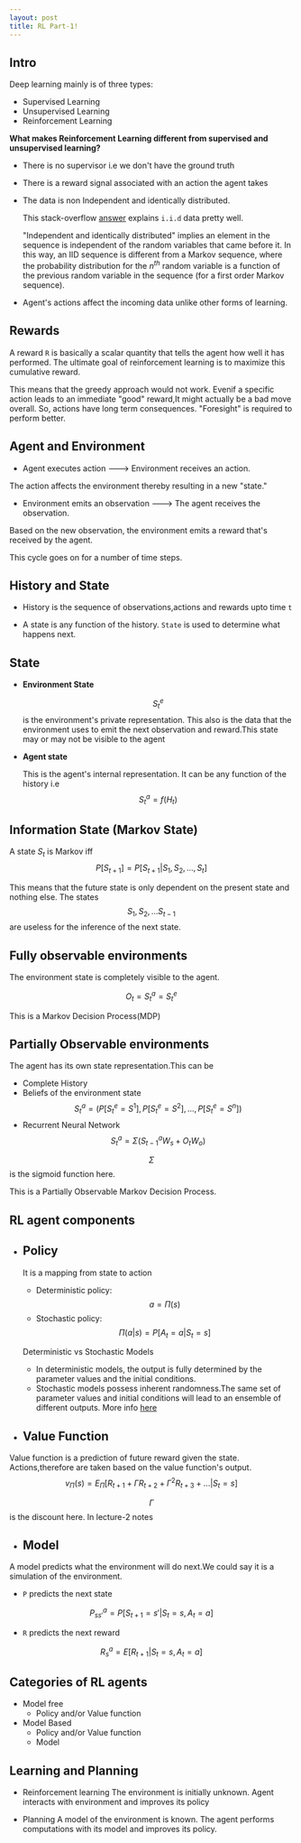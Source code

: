 ```yaml
---
layout: post
title: RL Part-1!
---
```


<script src="https://cdnjs.cloudflare.com/ajax/libs/mathjax/2.7.0/MathJax.js?config=TeX-AMS-MML_HTMLorMML" type="text/javascript"></script>

## Intro

Deep learning mainly is of three types:

- Supervised Learning
- Unsupervised Learning
- Reinforcement Learning

**What makes Reinforcement Learning different from supervised and unsupervised learning?**	

- There is no supervisor i.e we don't have the ground truth
- There is a reward signal associated with an action the agent takes
- The data is non Independent and identically distributed.

	This stack-overflow [answer](https://stackoverflow.com/a/13058903/4989649) explains `i.i.d` data pretty well.	

	"Independent and identically distributed" implies an element in the sequence is independent of the random variables that came before it. In this way, an IID sequence is different from a Markov sequence, where the probability distribution for the $n^{th}$ random variable is a function of the previous random variable in the sequence (for a first order Markov sequence).


- Agent's actions affect the incoming data unlike other forms of learning.


## Rewards

A reward `R` is basically a scalar quantity that tells the agent how well it has performed. The ultimate goal of reinforcement learning is to maximize this cumulative reward.

This means that the greedy approach would not work. Evenif a specific action leads to an immediate "good" reward,It might actually be a bad move overall. So, actions have long term consequences. "Foresight" is required to perform better.


## Agent and Environment

- Agent executes action ---> Environment receives an action.

The action affects the environment thereby resulting in a new "state."

- Environment emits an observation ---> The agent receives the observation.

Based on the new observation, the environment emits a
reward that's received by the agent.

This cycle goes on for a number of time steps.

## History and State

- History is the sequence of observations,actions and rewards upto time `t`

- A state is any function of the history. `State` is used to determine what happens next.

## State

- **Environment State**
	
	$$S_t^e$$ is the environment's private representation. This also is the data that the environment uses to emit the next observation and reward.This state may or may not be visible to the agent

- **Agent state**	
	
	This is the agent's internal representation. It can be any function of the history i.e
	$$S_t^a = f(H_t)$$

## Information State (Markov State)	

A state $S_t$ is Markov iff 
$$P[S_{t+1}] = P[S_{t+1}|S_1,S_2,...,S_t]$$ 

This means that the future state is only dependent on the present state and nothing else. The states $$S_1,S_2,...S_{t-1}$$ are useless for the inference of the next state.


## Fully observable environments

The environment state is completely visible to the agent.

$$ O_t = S_t^a = S_t^e $$

This is a Markov Decision Process(MDP)

## Partially Observable environments

The agent has its own state representation.This can be 

- Complete History
- Beliefs of the environment state $$S_t^a = (P[S_t^e=S^1],P[S_t^e=S^2],...,P[S_t^e=S^n])$$
- Recurrent Neural Network $$S_t^a = \Sigma(S_{t-1}^aW_s+O_tW_o)$$ 

$$\Sigma$$  is the sigmoid function here.

This is a Partially Observable Markov Decision Process.


## RL agent components

- ## Policy
	It is a mapping from state to action
	- Deterministic policy: $$a = \Pi(s)$$
	- Stochastic policy: $$\Pi(a|s) = P[A_t=a|S_t=s]$$

	Deterministic vs Stochastic Models

	- In deterministic models, the output is fully determined by the parameter values and the initial conditions.
	- Stochastic models possess inherent randomness.The same set of parameter values and initial conditions will lead to an ensemble of different outputs.
	More info [here](http://www4.stat.ncsu.edu/~gross/BIO560%20webpage/slides/Jan102013.pdf)


- ## Value Function
Value function is a prediction of future reward given the state. Actions,therefore are taken based on the value function's output.
$$v_\Pi(s) = E_\Pi[R_{t+1}+\Gamma R_{t+2}+\Gamma^2R_{t+3}+...|S_t=s]$$

$$\Gamma$$ is the discount here. In lecture-2 notes


- ## Model

A model predicts what the environment will do next.We could say it is a simulation of the environment.

- `P` predicts the next state

$$P_{ss'}^a = P[S_{t+1}=s'|S_t=s,A_t=a]$$

- `R` predicts the next reward

$$R_s^a = E[R_{t+1}|S_t=s,A_t=a]$$


## Categories of RL agents

- Model free
	- Policy and/or Value function
- Model Based	
	- Policy and/or Value function
	- Model

## Learning and Planning

- Reinforcement learning
The environment is initially unknown. Agent interacts with environment and improves its policy

- Planning
A model of the environment is known. The agent performs computations with its model and improves its policy.	

